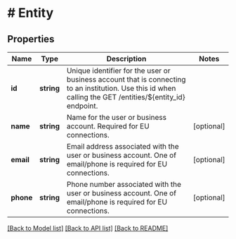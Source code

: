 # # Entity

## Properties

Name | Type | Description | Notes
------------ | ------------- | ------------- | -------------
**id** | **string** | Unique identifier for the user or business account that is connecting to an institution. Use this id when calling the GET /entities/${entity_id} endpoint. |
**name** | **string** | Name for the user or business account. Required for EU connections. | [optional]
**email** | **string** | Email address associated with the user or business account. One of email/phone is required for EU connections. | [optional]
**phone** | **string** | Phone number associated with the user or business account. One of email/phone is required for EU connections. | [optional]

[[Back to Model list]](../../README.md#models) [[Back to API list]](../../README.md#endpoints) [[Back to README]](../../README.md)
